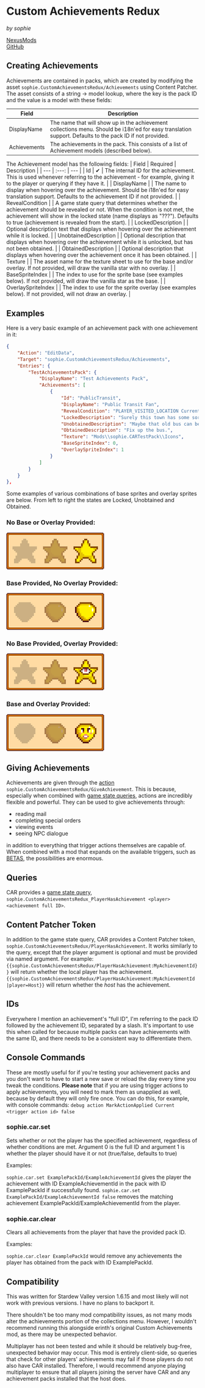 ﻿# Custom Achievements Redux
*by sophie*

[NexusMods]()  
[GitHub]()

## Creating Achievements

Achievements are contained in packs, which are created by modifying the asset `sophie.CustomAchievementsRedux/Achievements` using Content Patcher. The asset consists of a string → model lookup, where the key is the pack ID and the value is a model with these fields:

| Field | Description |
| --- | --- |
| DisplayName | The name that will show up in the achievement collections menu. Should be i18n'ed for easy translation support. Defaults to the pack ID if not provided. |
| Achievements | The achievements in the pack. This consists of a list of Achievement models (described below). |

The Achievement model has the following fields:
| Field | Required | Description |
| --- | :---: | --- |
| Id | ✔ | The internal ID for the achievement. This is used whenever referring to the achievement - for example, giving it to the player or querying if they have it. |
| DisplayName | | The name to display when hovering over the achievement. Should be i18n'ed for easy translation support. Defaults to the achievement ID if not provided. |
| RevealCondition | | A game state query that determines whether the achievement should be revealed or not. When the condition is not met, the achievement will show in the locked state (name displays as "???"). Defaults to true (achievement is revealed from the start). |
| LockedDescription | | Optional description text that displays when hovering over the achievement while it is locked. |
| UnobtainedDescription | | Optional description that displays when hovering over the achievement while it is unlocked, but has not been obtained. |
| ObtainedDescription | | Optional description that displays when hovering over the achievement once it has been obtained. |
| Texture | | The asset name for the texture sheet to use for the base and/or overlay. If not provided, will draw the vanilla star with no overlay. |
| BaseSpriteIndex | | The index to use for the sprite base (see examples below). If not provided, will draw the vanilla star as the base. |
| OverlaySpriteIndex | | The index to use for the sprite overlay (see examples below). If not provided, will not draw an overlay. |


## Examples

Here is a very basic example of an achievement pack with one achievement in it:
```json
{
    "Action": "EditData",
    "Target": "sophie.CustomAchievementsRedux/Achievements",
    "Entries": {
        "TestAchievementsPack": {
            "DisplayName": "Test Achievements Pack",
            "Achievements": [
                {
                    "Id": "PublicTransit",
                    "DisplayName": "Public Transit Fan",
                    "RevealCondition": "PLAYER_VISITED_LOCATION Current BusStop",
                    "LockedDescription": "Surely this town has some sort of public transportation...",
                    "UnobtainedDescription": "Maybe that old bus can be fixed up...",                                
                    "ObtainedDescription": "Fix up the bus.",
                    "Texture": "Mods\\sophie.CARTestPack\\Icons",
                    "BaseSpriteIndex": 0,
                    "OverlaySpriteIndex": 1
                }
            ]
        }
    }
},
```

Some examples of various combinations of base sprites and overlay sprites are below. From left to right the states are Locked, Unobtained and Obtained.

### No Base or Overlay Provided:
![No Base or Overlay Provided](images/NoBaseNoOverlay.png)

### Base Provided, No Overlay Provided:
![Base Provided, No Overlay Provided](images/BaseNoOverlay.png)

### No Base Provided, Overlay Provided:
![No Base Provided, Overlay Provided](images/NoBaseOverlay.png)

### Base and Overlay Provided:
![Base and Overlay Provided](images/BaseOverlay.png)


## Giving Achievements

Achievements are given through the [action](https://stardewvalleywiki.com/Modding:Trigger_actions) `sophie.CustomAchievementsRedux/GiveAchievement`. This is because, especially when combined with [game state queries](https://stardewvalleywiki.com/Modding:Game_state_queries), actions are incredibly flexible and powerful. They can be used to give achievements through:
- reading mail
- completing special orders
- viewing events
- seeing NPC dialogue

in addition to everything that trigger actions themselves are capable of. When combined with a mod that expands on the available triggers, such as [BETAS](https://www.nexusmods.com/stardewvalley/mods/27100), the possibilities are enormous.


## Queries

CAR provides a [game state query](https://stardewvalleywiki.com/Modding:Game_state_queries), `sophie.CustomAchievementsRedux_PlayerHasAchievement <player> <achievement full ID>`.


## Content Patcher Token

In addition to the game state query, CAR provides a Content Patcher token, `sophie.CustomAchievementsRedux/PlayerHasAchievement`. It works similarly to the query, except that the player argument is optional and must be provided via named argument. For example:
`{{sophie.CustomAchievementsRedux/PlayerHasAchievement:MyAchievementId}}` will return whether the local player has the achievement.
`{{sophie.CustomAchievementsRedux/PlayerHasAchievement:MyAchievementId |player=Host}}` will return whether the *host* has the achievement.


## IDs

Everywhere I mention an achievement's "full ID", I'm referring to the pack ID followed by the achievement ID, separated by a slash. It's important to use this when called for because multiple packs can have achievements with the same ID, and there needs to be a consistent way to differentiate them.


## Console Commands

These are mostly useful for if you're testing your achievement packs and you don't want to have to start a new save or reload the day every time you tweak the conditions. **Please note** that if you are using trigger actions to apply achievements, you will need to mark them as unapplied as well, because by default they will only fire once. You can do this, for example, with console commands: `debug action MarkActionApplied Current <trigger action id> false`

### sophie.car.set

Sets whether or not the player has the specified achievement, regardless of whether conditions are met. Argument 0 is the full ID and argument 1 is whether the player should have it or not (true/false, defaults to true)

Examples:

`sophie.car.set ExamplePackId/ExampleAchievementId` gives the player the achievement with ID ExampleAchievementId in the pack with ID ExamplePackId if successfully found.
`sophie.car.set ExamplePackId/ExampleAchievementId false` removes the matching achievement ExamplePackId/ExampleAchievementId from the player.

### sophie.car.clear

Clears all achievements from the player that have the provided pack ID.

Examples:

`sophie.car.clear ExamplePackId` would remove any achievements the player has obtained from the pack with ID ExamplePackId.


## Compatibility

This was written for Stardew Valley version 1.6.15 and most likely will not work with previous versions. I have no plans to backport it.

There shouldn't be too many mod compatibility issues, as not many mods alter the achievements portion of the collections menu. However, I wouldn't recommend running this alongside erinth's original Custom Achievements mod, as there may be unexpected behavior.

Multiplayer has not been tested and while it should be relatively bug-free, unexpected behavior may occur. This mod is entirely client-side, so queries that check for other players' achievements may fail if those players do not also have CAR installed. Therefore, I would recommend anyone playing multiplayer to ensure that all players joining the server have CAR and any achievement packs installed that the host does.
